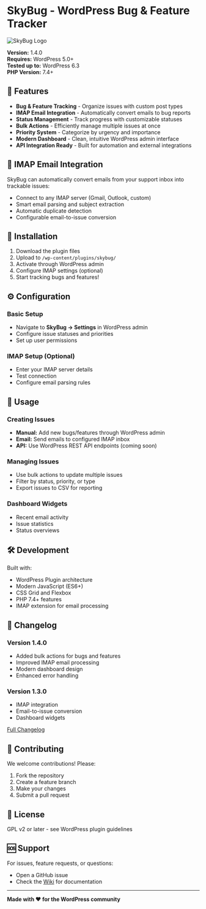 # SkyBug - WordPress Bug & Feature Tracker

![SkyBug Logo](assets/icon-256x256.png)

**Version:** 1.4.0  
**Requires:** WordPress 5.0+  
**Tested up to:** WordPress 6.3  
**PHP Version:** 7.4+

## 🚀 Features

- **Bug & Feature Tracking** - Organize issues with custom post types
- **IMAP Email Integration** - Automatically convert emails to bug reports
- **Status Management** - Track progress with customizable statuses
- **Bulk Actions** - Efficiently manage multiple issues at once
- **Priority System** - Categorize by urgency and importance
- **Modern Dashboard** - Clean, intuitive WordPress admin interface
- **API Integration Ready** - Built for automation and external integrations

## 📧 IMAP Email Integration

SkyBug can automatically convert emails from your support inbox into trackable issues:

- Connect to any IMAP server (Gmail, Outlook, custom)
- Smart email parsing and subject extraction
- Automatic duplicate detection
- Configurable email-to-issue conversion

## 🔧 Installation

1. Download the plugin files
2. Upload to `/wp-content/plugins/skybug/`
3. Activate through WordPress admin
4. Configure IMAP settings (optional)
5. Start tracking bugs and features!

## ⚙️ Configuration

### Basic Setup
- Navigate to **SkyBug → Settings** in WordPress admin
- Configure issue statuses and priorities
- Set up user permissions

### IMAP Setup (Optional)
- Enter your IMAP server details
- Test connection
- Configure email parsing rules

## 🎯 Usage

### Creating Issues
- **Manual:** Add new bugs/features through WordPress admin
- **Email:** Send emails to configured IMAP inbox
- **API:** Use WordPress REST API endpoints (coming soon)

### Managing Issues
- Use bulk actions to update multiple issues
- Filter by status, priority, or type
- Export issues to CSV for reporting

### Dashboard Widgets
- Recent email activity
- Issue statistics
- Status overviews

## 🛠️ Development

Built with:
- WordPress Plugin architecture
- Modern JavaScript (ES6+)
- CSS Grid and Flexbox
- PHP 7.4+ features
- IMAP extension for email processing

## 📝 Changelog

### Version 1.4.0
- Added bulk actions for bugs and features
- Improved IMAP email processing
- Modern dashboard design
- Enhanced error handling

### Version 1.3.0
- IMAP integration
- Email-to-issue conversion
- Dashboard widgets

[Full Changelog](CHANGELOG.md)

## 🤝 Contributing

We welcome contributions! Please:
1. Fork the repository
2. Create a feature branch
3. Make your changes
4. Submit a pull request

## 📄 License

GPL v2 or later - see WordPress plugin guidelines

## 🆘 Support

For issues, feature requests, or questions:
- Open a GitHub issue
- Check the [Wiki](../../wiki) for documentation

---

**Made with ❤️ for the WordPress community**
